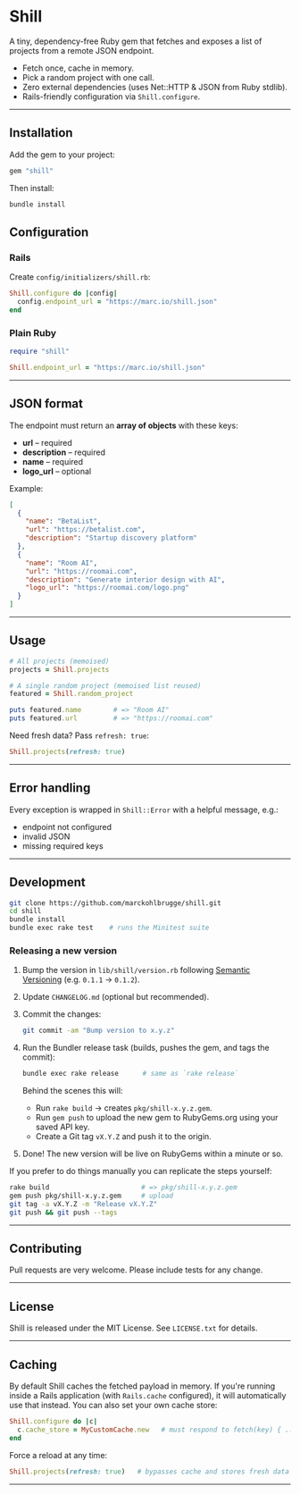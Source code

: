 # Shill

A tiny, dependency-free Ruby gem that fetches and exposes a list of projects from a remote JSON endpoint.

* Fetch once, cache in memory.
* Pick a random project with one call.
* Zero external dependencies (uses Net::HTTP & JSON from Ruby stdlib).
* Rails-friendly configuration via `Shill.configure`.

---

## Installation

Add the gem to your project:

```ruby
gem "shill"
```

Then install:

```bash
bundle install
```

## Configuration

### Rails

Create `config/initializers/shill.rb`:

```ruby
Shill.configure do |config|
  config.endpoint_url = "https://marc.io/shill.json"
end
```

### Plain Ruby

```ruby
require "shill"

Shill.endpoint_url = "https://marc.io/shill.json"
```

---

## JSON format

The endpoint must return an **array of objects** with these keys:

* **url** – required
* **description** – required
* **name** – required
* **logo_url** – optional

Example:

```json
[
  {
    "name": "BetaList",
    "url": "https://betalist.com",
    "description": "Startup discovery platform"
  },
  {
    "name": "Room AI",
    "url": "https://roomai.com",
    "description": "Generate interior design with AI",
    "logo_url": "https://roomai.com/logo.png"
  }
]
```

---

## Usage

```ruby
# All projects (memoised)
projects = Shill.projects

# A single random project (memoised list reused)
featured = Shill.random_project

puts featured.name        # => "Room AI"
puts featured.url         # => "https://roomai.com"
```

Need fresh data? Pass `refresh: true`:

```ruby
Shill.projects(refresh: true)
```

---

## Error handling

Every exception is wrapped in `Shill::Error` with a helpful message, e.g.:

* endpoint not configured
* invalid JSON
* missing required keys

---

## Development

```bash
git clone https://github.com/marckohlbrugge/shill.git
cd shill
bundle install
bundle exec rake test    # runs the Minitest suite
```

### Releasing a new version

1. Bump the version in `lib/shill/version.rb` following [Semantic Versioning](https://semver.org/) (e.g. `0.1.1` → `0.1.2`).
2. Update `CHANGELOG.md` (optional but recommended).
3. Commit the changes:

    ```bash
    git commit -am "Bump version to x.y.z"
    ```

4. Run the Bundler release task (builds, pushes the gem, and tags the commit):

    ```bash
    bundle exec rake release      # same as `rake release`
    ```

    Behind the scenes this will:

    * Run `rake build` → creates `pkg/shill-x.y.z.gem`.
    * Run `gem push` to upload the new gem to RubyGems.org using your saved API key.
    * Create a Git tag `vX.Y.Z` and push it to the origin.

5. Done! The new version will be live on RubyGems within a minute or so.

If you prefer to do things manually you can replicate the steps yourself:

```bash
rake build                       # => pkg/shill-x.y.z.gem
gem push pkg/shill-x.y.z.gem     # upload
git tag -a vX.Y.Z -m "Release vX.Y.Z"
git push && git push --tags
```

---

## Contributing

Pull requests are very welcome. Please include tests for any change.

---

## License

Shill is released under the MIT License. See `LICENSE.txt` for details.

---

## Caching

By default Shill caches the fetched payload in memory. If you're running inside a Rails application (with `Rails.cache` configured), it will automatically use that instead. You can also set your own cache store:

```ruby
Shill.configure do |c|
  c.cache_store = MyCustomCache.new   # must respond to fetch(key) { ... } and delete(key)
end
```

Force a reload at any time:

```ruby
Shill.projects(refresh: true)   # bypasses cache and stores fresh data
```

---
